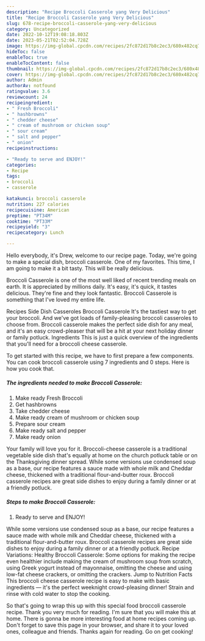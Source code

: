 ```yaml
---
description: "Recipe Broccoli Casserole yang Very Delicious"
title: "Recipe Broccoli Casserole yang Very Delicious"
slug: 678-recipe-broccoli-casserole-yang-very-delicious
category: Uncategorized
date: 2022-10-12T19:08:18.803Z
date: 2023-05-21T02:52:04.728Z
image: https://img-global.cpcdn.com/recipes/2fc872d17b8c2ec3/680x482cq70/broccoli-casserole-recipe-main-photo.jpg
hideToc: false
enableToc: true
enableTocContent: false
thumbnail: https://img-global.cpcdn.com/recipes/2fc872d17b8c2ec3/680x482cq70/broccoli-casserole-recipe-main-photo.jpg
cover: https://img-global.cpcdn.com/recipes/2fc872d17b8c2ec3/680x482cq70/broccoli-casserole-recipe-main-photo.jpg
author: Admin
authorAv: notfound
ratingvalue: 3.6
reviewcount: 24
recipeingredient:
- " Fresh Broccoli"
- " hashbrowns"
- " chedder cheese"
- " cream of mushroom or chicken soup"
- " sour cream"
- " salt and pepper"
- " onion"
recipeinstructions:

- "Ready to serve and ENJOY!"
categories:
- Recipe
tags:
- broccoli
- casserole

katakunci: broccoli casserole 
nutrition: 227 calories
recipecuisine: American
preptime: "PT34M"
cooktime: "PT33M"
recipeyield: "3"
recipecategory: Lunch

---
```



Hello everybody, it's Drew, welcome to our recipe page. Today, we're going to make a special dish, broccoli casserole. One of my favorites. This time, I am going to make it a bit tasty. This will be really delicious.

Broccoli Casserole is one of the most well liked of recent trending meals on earth. It is appreciated by millions daily. It's easy, it's quick, it tastes delicious. They're fine and they look fantastic. Broccoli Casserole is something that I've loved my entire life.

Recipes Side Dish Casseroles Broccoli Casserole It&#39;s the tastiest way to get your broccoli. And we&#39;ve got loads of family-pleasing broccoli casseroles to choose from. Broccoli casserole makes the perfect side dish for any meal, and it&#39;s an easy crowd-pleaser that will be a hit at your next holiday dinner or family potluck. Ingredients This is just a quick overview of the ingredients that you&#39;ll need for a broccoli cheese casserole.


To get started with this recipe, we have to first prepare a few components. You can cook broccoli casserole using 7 ingredients and 0 steps. Here is how you cook that.

<!--inarticleads1-->

##### The ingredients needed to make Broccoli Casserole:

1. Make ready  Fresh Broccoli
1. Get  hashbrowns
1. Take  chedder cheese
1. Make ready  cream of mushroom or chicken soup
1. Prepare  sour cream
1. Make ready  salt and pepper
1. Make ready  onion


Your family will love you for it. Broccoli-cheese casserole is a traditional vegetable side dish that&#39;s equally at home on the church potluck table or on the Thanksgiving dinner spread. While some versions use condensed soup as a base, our recipe features a sauce made with whole milk and Cheddar cheese, thickened with a traditional flour-and-butter roux. Broccoli casserole recipes are great side dishes to enjoy during a family dinner or at a friendly potluck. 

<!--inarticleads2-->

##### Steps to make Broccoli Casserole:


1. Ready to serve and ENJOY!

While some versions use condensed soup as a base, our recipe features a sauce made with whole milk and Cheddar cheese, thickened with a traditional flour-and-butter roux. Broccoli casserole recipes are great side dishes to enjoy during a family dinner or at a friendly potluck. Recipe Variations: Healthy Broccoli Casserole: Some options for making the recipe even healthier include making the cream of mushroom soup from scratch, using Greek yogurt instead of mayonnaise, omitting the cheese and using low-fat cheese crackers, or omitting the crackers. Jump to Nutrition Facts This broccoli cheese casserole recipe is easy to make with basic ingredients — it&#39;s the perfect weeknight crowd-pleasing dinner! Strain and rinse with cold water to stop the cooking. 

So that's going to wrap this up with this special food broccoli casserole recipe. Thank you very much for reading. I'm sure that you will make this at home. There is gonna be more interesting food at home recipes coming up. Don't forget to save this page in your browser, and share it to your loved ones, colleague and friends. Thanks again for reading. Go on get cooking!

